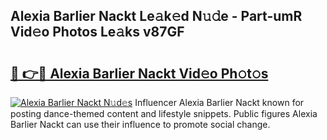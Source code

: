 ## Alexia Barlier Nackt Le𝚊k𝚎d N𝚞𝚍e - Part-umR Vid𝚎o Photos Le𝚊ks v87GF

# <h2><a href="http://fb450dr.evod.top/?m=Alexia+Barlier+Nackt">🔗 👉🔴 Alexia Barlier Nackt Vid𝚎o Ph𝚘t𝚘s</a></h2>

[![Alexia Barlier Nackt N𝚞d𝚎s](https://i.imgur.com/8V9OHl7.gif)](http://fb450dr.evod.top/?m=Alexia+Barlier+Nackt)
Influencer Alexia Barlier Nackt known for posting dance-themed content and lifestyle snippets. Public figures Alexia Barlier Nackt can use their influence to promote social change. 
